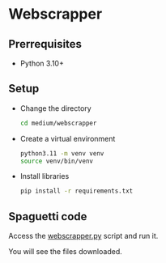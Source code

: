 # Webscrapper

## Prerrequisites

* Python 3.10+

## Setup

* Change the directory

    ```bash
    cd medium/webscrapper
    ```

* Create a virtual environment

    ```bash
    python3.11 -m venv venv
    source venv/bin/venv
    ```

* Install libraries

    ```bash
    pip install -r requirements.txt
    ```

## Spaguetti code

Access the [webscrapper.py](webscrapper.py) script and run it.

You will see the files downloaded.